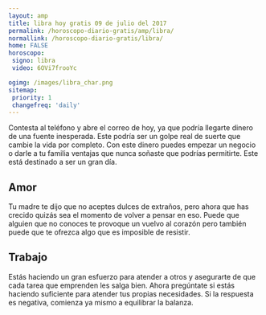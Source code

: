 ```yaml
---
layout: amp
title: libra hoy gratis 09 de julio del 2017 
permalink: /horoscopo-diario-gratis/amp/libra/
normallink: /horoscopo-diario-gratis/libra/
home: FALSE
horoscopo:
 signo: libra
 video: 6OVi7frooYc

ogimg: /images/libra_char.png
sitemap:
 priority: 1
 changefreq: 'daily'
---
```



Contesta al teléfono y abre el correo de hoy, ya que podría llegarte dinero de una fuente inesperada. Este podría ser un golpe real de suerte que cambie la vida por completo. Con este dinero puedes empezar un negocio o darle a tu familia ventajas que nunca soñaste que podrías permitirte. Este está destinado a ser un gran día.

## Amor

Tu madre te dijo que no aceptes dulces de extraños, pero ahora que has crecido quizás sea el momento de volver a pensar en eso. Puede que alguien que no conoces te provoque un vuelvo al corazón pero también puede que te ofrezca algo que es imposible de resistir.

## Trabajo

Estás haciendo un gran esfuerzo para atender a otros y asegurarte de que cada tarea que emprenden les salga bien. Ahora pregúntate si estás haciendo suficiente para atender tus propias necesidades. Si la respuesta es negativa, comienza ya mismo a equilibrar la balanza.